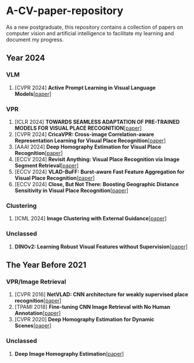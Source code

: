 # A-CV-paper-repository
As a new postgraduate, this repository contains a collection of papers on computer vision and artificial intelligence to facilitate my learning and document my progress.
## Year 2024
### VLM
1. [CVPR 2024] **Active Prompt Learning in Visual Language Models**[[paper]](https://arxiv.org/pdf/2311.11178)
### VPR
1. [ICLR 2024] **TOWARDS SEAMLESS ADAPTATION OF PRE-TRAINED MODELS FOR VISUAL PLACE RECOGNITION**[[paper]](https://arxiv.org/pdf/2402.14505)
2. [CVPR 2024] **CricaVPR: Cross-image Correlation-aware Representation Learning for Visual  Place Recognition**[[paper]](https://arxiv.org/pdf/2402.19231)
3. [AAAI 2024] **Deep Homography Estimation for Visual Place Recognition**[[paper]](https://arxiv.org/pdf/2402.16086)
4. [ECCV 2024] **Revisit Anything: Visual Place Recognition via Image Segment Retrieval**[[paper]](https://arxiv.org/pdf/2409.18049)
5. [ECCV 2024] **VLAD-BuFF: Burst-aware Fast Feature Aggregation for Visual Place Recognition**[[paper]](https://arxiv.org/pdf/2409.19293)
6. [ECCV 2024] **Close, But Not There: Boosting Geographic Distance Sensitivity in Visual Place Recognition**[[paper]](https://arxiv.org/pdf/2407.02422)
### Clustering
1. [ICML 2024] **Image Clustering with External Guidance**[[paper]](https://arxiv.org/pdf/2310.11989)
### Unclassed
1. **DINOv2: Learning Robust Visual Features without Supervision**[[paper]](https://arxiv.org/pdf/2304.07193)
## The Year Before 2021
### VPR/Image Retrieval
1. [CVPR 2016] **NetVLAD: CNN architecture for weakly supervised place recognition**[[paper]](https://openaccess.thecvf.com/content_cvpr_2016/papers/Arandjelovic_NetVLAD_CNN_Architecture_CVPR_2016_paper.pdf)
2. [TPAMI 2018] **Fine-tuning CNN Image Retrieval with No Human Annotation**[[paper]](https://arxiv.org/pdf/1711.02512)
3. [CVPR 2020] **Deep Homography Estimation for Dynamic Scenes**[[paper]](https://arxiv.org/pdf/2004.02132)
### Unclassed
1. **Deep Image Homography Estimation**[[paper]](https://arxiv.org/pdf/1606.03798)
